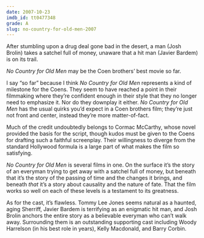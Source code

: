 ```yaml
---
date: 2007-10-23
imdb_id: tt0477348
grade: A
slug: no-country-for-old-men-2007
---
```


After stumbling upon a drug deal gone bad in the desert, a man (Josh Brolin) takes a satchel full of money, unaware that a hit man (Javier Bardem) is on its trail.

_No Country for Old Men_ may be the Coen brothers’ best movie so far.

I say “so far” because I think _No Country for Old Men_ represents a kind of milestone for the Coens. They seem to have reached a point in their filmmaking where they’re confident enough in their style that they no longer need to emphasize it. Nor do they downplay it either. _No Country for Old Men_ has the usual quirks you’d expect in a Coen brothers film; they’re just not front and center, instead they’re more matter-of-fact.

Much of the credit undoubtedly belongs to Cormac McCarthy, whose novel provided the basis for the script, though kudos must be given to the Coens for drafting such a faithful screenplay. Their willingness to diverge from the standard Hollywood formula is a large part of what makes the film so satisfying.

_No Country for Old Men_ is several films in one. On the surface it’s the story of an everyman trying to get away with a satchel full of money, but beneath that it’s the story of the passing of time and the changes it brings, and beneath _that_ it’s a story about causality and the nature of fate. That the film works so well on each of these levels is a testament to its greatness.

As for the cast, it’s flawless. Tommy Lee Jones seems natural as a haunted, aging Sherriff, Javier Bardem is terrifying as an enigmatic hit man, and Josh Brolin anchors the entire story as a believable everyman who can’t walk away. Surrounding them is an outstanding supporting cast including Woody Harrelson (in his best role in years), Kelly Macdonald, and Barry Corbin.
